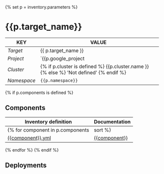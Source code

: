 {% set p = inventory.parameters %}
# {{p.target_name}} 

| KEY | VALUE |
| --- | --- |
| *Target* | {{ p.target_name }} |
| *Project*     | `{{p.google_project | default('not defined')}}`|
| *Cluster*     | {% if p.cluster is defined %} {{p.cluster.name }} {% else %} 'Not defined' {% endif %} |
| *Namespace*   | `{{p.namespace}}` |

{% if p.components is defined %}
## Components
| Inventory definition | Documentation |
| --- | --- |
{% for component in p.components|sort %}
|[{{component}}.yml](../../inventory/classes/components/{{component}}.yml)| [{{component}}]({{component}}-readme.md)|
{% endfor %}
{% endif %}

## Deployments

